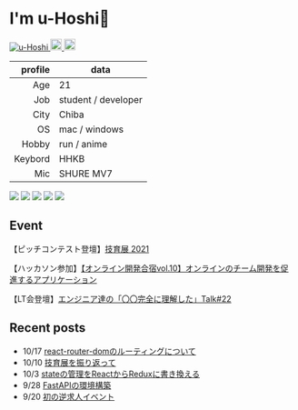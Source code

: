 # I'm u-Hoshi👋


   
<p align="left"> 
  <a href="https://github.com/u-Hoshi/">
    <img src="https://komarev.com/ghpvc/?username=u-Hoshi" alt="u-Hoshi" />
  </a>
  <a href="http://twitter.com/u_Hoshi7">
    <img height="20" src="https://img.shields.io/twitter/follow/u_Hoshi7?label=Twitter&logo=twitter&style=flat" />
  </a>
  <a href="http://qiita.com/ToaruEngineer">
    <img height="20" src="https://qiita-badge.apiapi.app/s/ToaruEngineer/posts.svg" />
  </a>
</p>


|profile |   data  |   
|---:|-------------|
| Age  |   21         |
|Job|student / developer|
| City  |Chiba|      
| OS | mac / windows|      
| Hobby |run / anime|   
| Keybord |HHKB|  
| Mic |SHURE MV7 |




![](https://github-profile-summary-cards.vercel.app/api/cards/profile-details?username=u-Hoshi&theme=monokai)
![](https://github-profile-summary-cards.vercel.app/api/cards/repos-per-language?username=u-Hoshi&theme=monokai)
![](https://github-profile-summary-cards.vercel.app/api/cards/most-commit-language?username=u-Hoshi&theme=monokai)
![](https://github-profile-summary-cards.vercel.app/api/cards/stats?username=u-Hoshi&theme=monokai)
![](https://github-profile-summary-cards.vercel.app/api/cards/productive-time?username=u-Hoshi&theme=monokai)


## Event
【ピッチコンテスト登壇】[技育展 2021](https://talent.supporterz.jp/geekten/2021/)

【ハッカソン参加】[【オンライン開発合宿vol.10】オンラインのチーム開発を促進するアプリケーション](https://talent.supporterz.jp/events/c69cd6bd-bb32-4c29-9fca-9b6e09f15ebb/?utm_source=next&utm_medium=geekcamp)

【LT会登壇】[エンジニア達の「〇〇完全に理解した」Talk#22](https://easy2.connpass.com/event/226964/)



## Recent posts
- 10/17 [react-router-domのルーティングについて](https://qiita.com/ToaruEngineer/items/25fcaa8f38e099375886)
- 10/10 [技育展を振り返って](https://portfolio-u-hoshi.vercel.app/blog/lr4ud5ejhv)
- 10/3 [stateの管理をReactからReduxに書き換える](https://qiita.com/ToaruEngineer/items/80262c76fcc4367d5b41)
- 9/28 [FastAPIの環境構築](https://qiita.com/ToaruEngineer/items/cd59130df88ef24a3187)
- 9/20 [初の逆求人イベント](https://portfolio-u-hoshi.vercel.app/blog/qqnq6w9ta)

<!--
**u-Hoshi/u-Hoshi** is a ✨ _special_ ✨ repository because its `README.md` (this file) appears on your GitHub profile.

Here are some ideas to get you started:

- 🔭 I’m currently working on ...
- 🌱 I’m currently learning ...
- 👯 I’m looking to collaborate on ...
- 🤔 I’m looking for help with ...
- 💬 Ask me about ...
- 📫 How to reach me: ...
- 😄 Pronouns: ...
- ⚡ Fun fact: ...
-->
